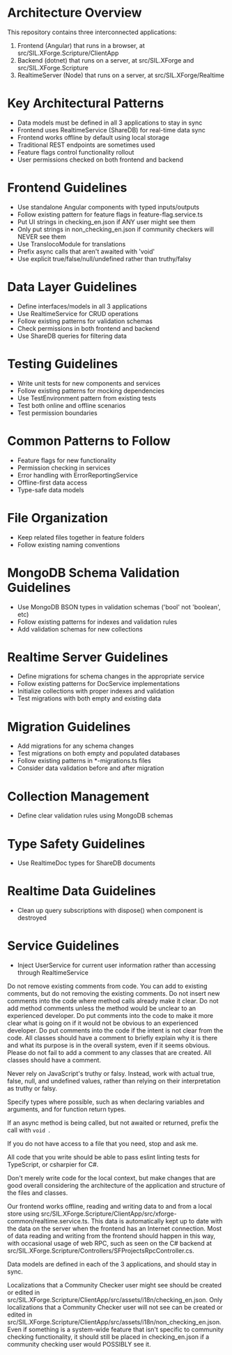 # Architecture Overview

This repository contains three interconnected applications:

1. Frontend (Angular) that runs in a browser, at src/SIL.XForge.Scripture/ClientApp
2. Backend (dotnet) that runs on a server, at src/SIL.XForge and src/SIL.XForge.Scripture
3. RealtimeServer (Node) that runs on a server, at src/SIL.XForge/Realtime

# Key Architectural Patterns

- Data models must be defined in all 3 applications to stay in sync
- Frontend uses RealtimeService (ShareDB) for real-time data sync
- Frontend works offline by default using local storage
- Traditional REST endpoints are sometimes used
- Feature flags control functionality rollout
- User permissions checked on both frontend and backend

# Frontend Guidelines

- Use standalone Angular components with typed inputs/outputs
- Follow existing pattern for feature flags in feature-flag.service.ts
- Put UI strings in checking_en.json if ANY user might see them
- Only put strings in non_checking_en.json if community checkers will NEVER see them
- Use TranslocoModule for translations
- Prefix async calls that aren't awaited with 'void'
- Use explicit true/false/null/undefined rather than truthy/falsy

# Data Layer Guidelines

- Define interfaces/models in all 3 applications
- Use RealtimeService for CRUD operations
- Follow existing patterns for validation schemas
- Check permissions in both frontend and backend
- Use ShareDB queries for filtering data

# Testing Guidelines

- Write unit tests for new components and services
- Follow existing patterns for mocking dependencies
- Use TestEnvironment pattern from existing tests
- Test both online and offline scenarios
- Test permission boundaries

# Common Patterns to Follow

- Feature flags for new functionality
- Permission checking in services
- Error handling with ErrorReportingService
- Offline-first data access
- Type-safe data models

# File Organization

- Keep related files together in feature folders
- Follow existing naming conventions

# MongoDB Schema Validation Guidelines

- Use MongoDB BSON types in validation schemas ('bool' not 'boolean', etc)
- Follow existing patterns for indexes and validation rules
- Add validation schemas for new collections

# Realtime Server Guidelines

- Define migrations for schema changes in the appropriate service
- Follow existing patterns for DocService implementations
- Initialize collections with proper indexes and validation
- Test migrations with both empty and existing data

# Migration Guidelines

- Add migrations for any schema changes
- Test migrations on both empty and populated databases
- Follow existing patterns in \*-migrations.ts files
- Consider data validation before and after migration

# Collection Management

- Define clear validation rules using MongoDB schemas

# Type Safety Guidelines

- Use RealtimeDoc types for ShareDB documents

# Realtime Data Guidelines

- Clean up query subscriptions with dispose() when component is destroyed

# Service Guidelines

- Inject UserService for current user information rather than accessing through RealtimeService

Do not remove existing comments from code. You can add to existing comments, but do not removing the existing comments.
Do not insert new comments into the code where method calls already make it clear.
Do not add method comments unless the method would be unclear to an experienced developer.
Do put comments into the code to make it more clear what is going on if it would not be obvious to an experienced developer.
Do put comments into the code if the intent is not clear from the code.
All classes should have a comment to briefly explain why it is there and what its purpose is in the overall system, even if it seems obvious.
Please do not fail to add a comment to any classes that are created. All classes should have a comment.

Never rely on JavaScript's truthy or falsy. Instead, work with actual true, false, null, and undefined values, rather than relying on their interpretation as truthy or falsy.

Specify types where possible, such as when declaring variables and arguments, and for function return types.

If an async method is being called, but not awaited or returned, prefix the call with `void `.

If you do not have access to a file that you need, stop and ask me.

All code that you write should be able to pass eslint linting tests for TypeScript, or csharpier for C#.

Don't merely write code for the local context, but make changes that are good overall considering the architecture of the application and structure of the files and classes.

Our frontend works offline, reading and writing data to and from a local store using src/SIL.XForge.Scripture/ClientApp/src/xforge-common/realtime.service.ts. This data is automatically kept up to date with the data on the server when the frontend has an Internet connection. Most of data reading and writing from the frontend should happen in this way, with occasional usage of web RPC, such as seen on the C# backend at src/SIL.XForge.Scripture/Controllers/SFProjectsRpcController.cs.

Data models are defined in each of the 3 applications, and should stay in sync.

Localizations that a Community Checker user might see should be created or edited in src/SIL.XForge.Scripture/ClientApp/src/assets/i18n/checking_en.json. Only localizations that a Community Checker user will not see can be created or edited in src/SIL.XForge.Scripture/ClientApp/src/assets/i18n/non_checking_en.json.
Even if something is a system-wide feature that isn't specific to community checking functionality, it should still be placed in checking_en.json if a community checking user would POSSIBLY see it.
